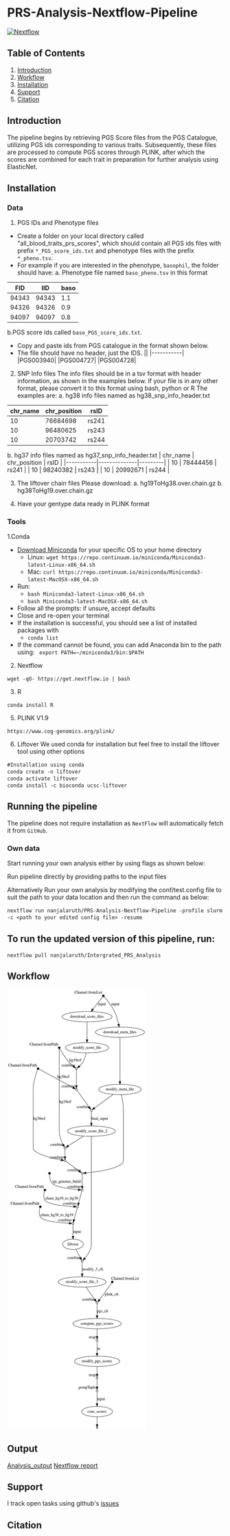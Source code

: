 # PRS-Analysis-Nextflow-Pipeline

[![Nextflow](https://img.shields.io/badge/nextflow-%E2%89%A520.04.0-brightgreen.svg)](https://www.nextflow.io/)

## Table of Contents

1.  [Introduction](#Introduction)
2.  [Workflow](#Workflow)
3.  [Installation](#Installation)
4.  [Support](#Support)
5.  [Citation](#Citation)

## Introduction

The pipeline begins by retrieving PGS Score files from the PGS Catalogue, utilizing PGS ids corresponding to various traits. Subsequently, these files are processed to compute PGS scores through PLINK, after which the scores are combined for each trait in preparation for further analysis using ElasticNet.

## Installation 
### Data
1. PGS IDs and Phenotype files
- Create a folder on your local directory called "all_blood_traits_prs_scores", which should contain all PGS ids files with prefix `*_PGS_score_ids.txt` and phenotype files with the prefix `*_pheno.tsv`.
- For example if you are interested in the phenotype, `basophil`, the folder should have:
a. Phenotype file named `baso_pheno.tsv` in this format

| FID  | IID | baso    |
|-----------|--------------|---------|
|94343      |94343         |1.1|
|94326      |94326         |0.9|
|94097      |94097         |0.8|

b.PGS score ids called `baso_PGS_score_ids.txt`. 
- Copy and paste ids from PGS catalogue in the format shown below.
- The file should have no header, just the IDS.
||
|-----------|
|PGS003940|
|PGS004727|
|PGS004728|

2. SNP Info files
The info files should be in a tsv format with header information, as shown in the examples below. If your file is in any other format, please convert it to this format using bash, python or R
The examples are:
a. hg38 info files named as hg38_snp_info_header.txt

| chr_name  | chr_position | rsID    |
|-----------|--------------|---------|
| 10   | 76684698    | rs241         |
| 10   | 96480625    | rs243         |
| 10   | 20703742    | rs244         |  

b. hg37 info files named as hg37_snp_info_header.txt
| chr_name  | chr_position | rsID    |
|-----------|--------------|---------|
| 10   | 78444456    | rs241         |
| 10   | 98240382     | rs243         |
| 10   | 20992671    | rs244         |  

3. The liftover chain files
Please download:
a. hg19ToHg38.over.chain.gz
b. hg38ToHg19.over.chain.gz

4. Have your gentype data ready in PLINK format

### Tools
1.Conda
- [Download Miniconda](https://www.anaconda.com/download/) for your specific OS to your home directory
    - Linux: `wget https://repo.continuum.io/miniconda/Miniconda3-latest-Linux-x86_64.sh`
    - Mac: `curl https://repo.continuum.io/miniconda/Miniconda3-latest-MacOSX-x86_64.sh`
- Run:
    - `bash Miniconda3-latest-Linux-x86_64.sh`
    - `bash Miniconda3-latest-MacOSX-x86_64.sh`
- Follow all the prompts: if unsure, accept defaults
- Close and re-open your terminal
- If the installation is successful, you should see a list of installed packages with
    - `conda list`
- If the command cannot be found, you can add Anaconda bin to the path using:
    ` export PATH=~/miniconda3/bin:$PATH`
    
2. Nextflow
```
wget -qO- https://get.nextflow.io | bash
```

3. R
```
conda install R
```
   
5. PLINK V1.9
```
https://www.cog-genomics.org/plink/
```
   
6. Liftover
We used conda for installation but feel free to install the liftover tool using other options
```
#Installation using conda
conda create -n liftover
conda activate liftover
conda install -c bioconda ucsc-liftover
```

## Running the pipeline
The pipeline does not require installation as `NextFlow` will automatically fetch it from `GitHub`.

### Own data
Start running your own analysis either by using flags as shown below:

Run pipeline directly by providing paths to the input files

Alternatively
 Run your own analysis by modifying the conf/test.config file to suit the path to your data location and then run the command as below:
 
 ```
 nextflow run nanjalaruth/PRS-Analysis-Nextflow-Pipeline -profile slurm -c <path to your edited config file> -resume
 ```

## To run the updated version of this pipeline, run:

 ```
 nextflow pull nanjalaruth/Intergrated_PRS_Analysis
 ```

## Workflow
![pipeline](https://github.com/nanjalaruth/PRS-Analysis-Nextflow-Pipeline/blob/main/output/pipeline_info/output.png)

## Output
[Analysis_output](https://nanje.quarto.pub/intergrated_prs/)
[Nextflow report]()

## Support
I track open tasks using github's [issues](https://github.com/nanjalaruth/Intergrated_PRS_Analysis/issues)

## Citation
